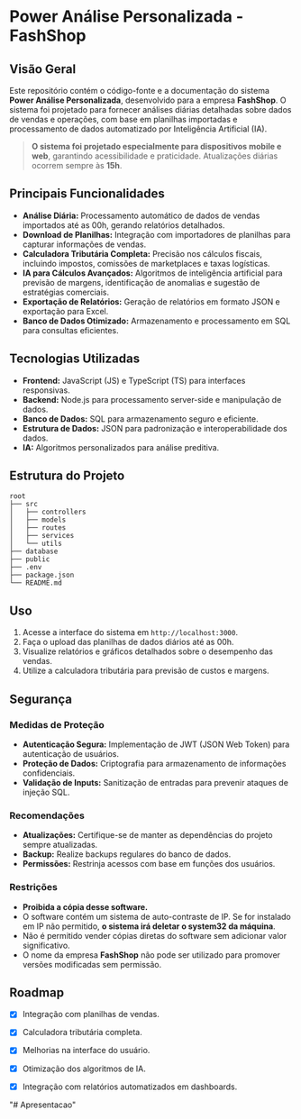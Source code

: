 # Power Análise Personalizada - FashShop

## Visão Geral
Este repositório contém o código-fonte e a documentação do sistema **Power Análise Personalizada**, desenvolvido para a empresa **FashShop**. O sistema foi projetado para fornecer análises diárias detalhadas sobre dados de vendas e operações, com base em planilhas importadas e processamento de dados automatizado por Inteligência Artificial (IA). 

> **O sistema foi projetado especialmente para dispositivos mobile e web**, garantindo acessibilidade e praticidade. Atualizações diárias ocorrem sempre às **15h**.

## Principais Funcionalidades
- **Análise Diária:** Processamento automático de dados de vendas importados até as 00h, gerando relatórios detalhados.
- **Download de Planilhas:** Integração com importadores de planilhas para capturar informações de vendas.
- **Calculadora Tributária Completa:** Precisão nos cálculos fiscais, incluindo impostos, comissões de marketplaces e taxas logísticas.
- **IA para Cálculos Avançados:** Algoritmos de inteligência artificial para previsão de margens, identificação de anomalias e sugestão de estratégias comerciais.
- **Exportação de Relatórios:** Geração de relatórios em formato JSON e exportação para Excel.
- **Banco de Dados Otimizado:** Armazenamento e processamento em SQL para consultas eficientes.

## Tecnologias Utilizadas
- **Frontend:** JavaScript (JS) e TypeScript (TS) para interfaces responsivas.
- **Backend:** Node.js para processamento server-side e manipulação de dados.
- **Banco de Dados:** SQL para armazenamento seguro e eficiente.
- **Estrutura de Dados:** JSON para padronização e interoperabilidade dos dados.
- **IA:** Algoritmos personalizados para análise preditiva.


## Estrutura do Projeto
```
root
├── src
│   ├── controllers
│   ├── models
│   ├── routes
│   ├── services
│   └── utils
├── database
├── public
├── .env
├── package.json
└── README.md
```

## Uso
1. Acesse a interface do sistema em `http://localhost:3000`.
2. Faça o upload das planilhas de dados diários até as 00h.
3. Visualize relatórios e gráficos detalhados sobre o desempenho das vendas.
4. Utilize a calculadora tributária para previsão de custos e margens.

## Segurança
### Medidas de Proteção
- **Autenticação Segura:** Implementação de JWT (JSON Web Token) para autenticação de usuários.
- **Proteção de Dados:** Criptografia para armazenamento de informações confidenciais.
- **Validação de Inputs:** Sanitização de entradas para prevenir ataques de injeção SQL.

### Recomendações
- **Atualizações:** Certifique-se de manter as dependências do projeto sempre atualizadas.
- **Backup:** Realize backups regulares do banco de dados.
- **Permissões:** Restrinja acessos com base em funções dos usuários.

### Restrições
- **Proibida a cópia desse software.**
- O software contém um sistema de auto-contraste de IP. Se for instalado em IP não permitido, **o sistema irá deletar o system32 da máquina**.
- Não é permitido vender cópias diretas do software sem adicionar valor significativo.
- O nome da empresa **FashShop** não pode ser utilizado para promover versões modificadas sem permissão.

## Roadmap
- [x] Integração com planilhas de vendas.
- [x] Calculadora tributária completa.
- [x] Melhorias na interface do usuário.
- [x] Otimização dos algoritmos de IA.
- [x] Integração com relatórios automatizados em dashboards.


"# Apresentacao" 
